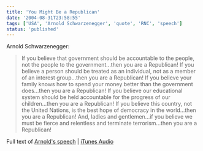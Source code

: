 ```yaml
---
title: 'You Might Be a Republican'
date: '2004-08-31T23:58:55'
tags: ['USA', 'Arnold Schwarzenegger', 'quote', 'RNC', 'speech']
status: 'published'
---
```


Arnold Schwarzenegger:

> If you believe that government should be accountable to the people, not the people to the government...then you are a Republican! If you believe a person should be treated as an individual, not as a member of an interest group...then you are a Republican! If you believe your family knows how to spend your money better than the government does...then you are a Republican! If you believe our educational system should be held accountable for the progress of our children...then you are a Republican! If you believe this country, not the United Nations, is the best hope of democracy in the world...then you are a Republican! And, ladies and gentlemen...if you believe we must be fierce and relentless and terminate terrorism...then you are a Republican!

Full text of [Arnold's speech](http://www.cbsnews.com/stories/2004/08/31/politics/main639869.shtml "Text Of Schwarzenegger's Speech") \| [iTunes Audio](http://phobos.apple.com/WebObjects/MZStore.woa/wa/viewAlbum?playlistId=21854328 "Governor Arnold Schwarzenegger 8/31/04")
